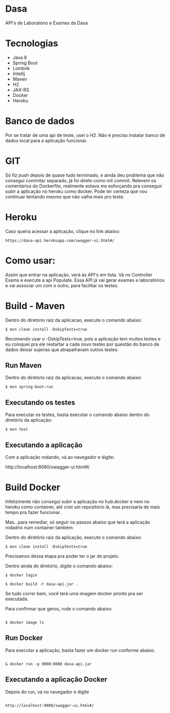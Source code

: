 # Dasa
 API's de Laboratório e Exames da Dasa


# Tecnologias

- Java 8
- Spring Boot
- Lombok
- Intellij
- Maven
- H2
- JAX-RS
- Docker
- Heroku

# Banco de dados

Por se tratar de uma api de teste, usei o H2. Não é preciso instalar banco de dados local para a aplicação funcionar.

# GIT

Só fiz push depois de quase tudo terminado, e ainda deu problema que não consegui commitar separado, já foi direto como init commit. Relevem os comentários do Dockerfile, realmente estava me esforçando pra conseguir subir a aplicação no heroku como docker. Pode ter certeza que vou continuar tentando mesmo que não valha mais pro teste.


# Heroku

Caso queira acessar a aplicação, clique no link abaixo:

```
https://dasa-api.herokuapp.com/swagger-ui.html#/
```

# Como usar:

Assim que entrar na aplicação, verá as API's em lista. Vá no Controller Exams e execute a api Populate.
Essa API já vai gerar exames e laboratórios e vai associar um com o outro, para facilitar os testes.



# Build - Maven

Dentro do diretório raíz da aplicacao, execute o comando abaixo:

```
$ mvn clean install -DskipTests=true

```

Recomendo usar o -DskipTests=true, pois a aplicação tem muitos testes e eu coloquei pra ele restartar a cada novo testes por questão do banco de dados deixar sujeiras que atrapalhavam outros testes.


## Run Maven

Dentro do diretório raíz da aplicacao, execute o comando abaixo:

```
$ mvn spring-boot:run

```

## Executando os testes

Para executar os testes, basta executar o comando abaixo dentro do diretório da aplicação:

```
$ mvn test

```

## Executando a aplicação

Com a aplicação rodando, vá ao navegador e digite:

http://localhost:8080/swagger-ui.html#/




# Build Docker

Infelizmente não consegui subir a aplicação no hub.docker e nem no heroku como container, até criei um repositório lá, mas precisaria de mais tempo pra fazer funcionar.

Mas...para remediar, só seguir os passos abaixo que terá a aplicação rodadno num container também:

Dentro do diretório raiz da aplicação, execute o comando abaixo:

```
$ mvn clean install -DskipTests=true

```

Precisamos dessa etapa pra poder ter o jar do projeto.

Dentro ainda do diretório, digite o comando abaixo:


```
$ docker login

$ docker build -t dasa-api.jar .

```


Se tudo correr bem, você terá uma imagem docker pronto pra ser executada.

Para confirmar que gerou, rode o comando abaixo:


```

$ docker image ls

```



## Run Docker

Para executar a aplicação, basta fazer um docker run conforme abaixo.


```

& docker run -p 9000:8080 dasa-api.jar 

```


## Executando a aplicação Docker

Depois do run, vá no navegador e digite


```

http://localhost:9000/swagger-ui.html#/ 

```
